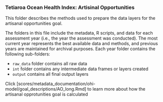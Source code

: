 ### Tetiaroa Ocean Health Index: Artisinal Opportunities

This folder describes the methods used to prepare the data layers for the artisanal opportunities goal.

The folders in this file include the metadata, R scripts, and data for each assessment year (i.e., the year the assessment was conducted). The most current year represents the best available data and methods, and previous years are maintained for archival purposes. Each year folder contains the following sub-folders:

- `raw_data` folder contains all raw data 
- `int` folder contains any intermediate data frames or layers created
- `output` contains all final output layers


Click [scores/metadata_documentation/ohi-model/goal_descriptions/AO_long.Rmd] to learn more about how the artisanal opprotunities goal is calculated







